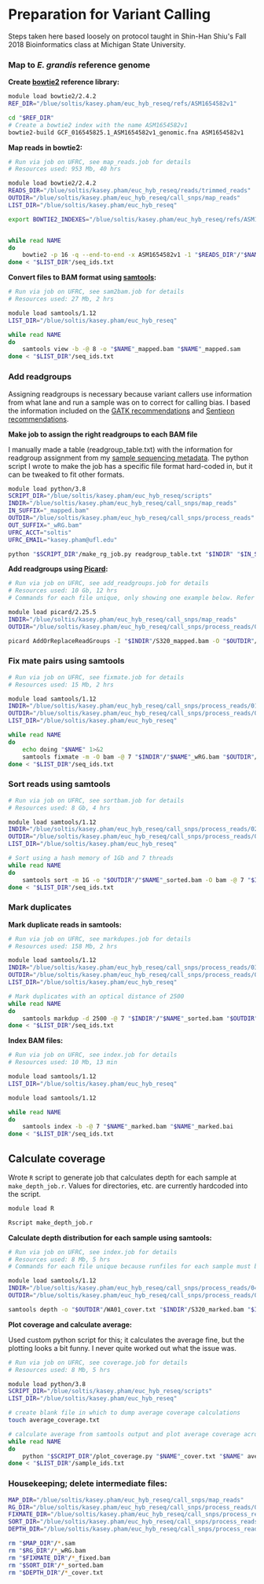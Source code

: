 # Preparation for Variant Calling
Steps taken here based loosely on protocol taught in Shin-Han Shiu's Fall 2018 Bioinformatics class at Michigan State University.

### Map to _E. grandis_ reference genome

**Create [bowtie2](http://bowtie-bio.sourceforge.net/bowtie2/index.shtml) reference library:**
```bash
module load bowtie2/2.4.2
REF_DIR="/blue/soltis/kasey.pham/euc_hyb_reseq/refs/ASM1654582v1"

cd "$REF_DIR"
# Create a bowtie2 index with the name ASM1654582v1
bowtie2-build GCF_016545825.1_ASM1654582v1_genomic.fna ASM1654582v1
```

**Map reads in bowtie2:**
```bash
# Run via job on UFRC, see map_reads.job for details
# Resources used: 953 Mb, 40 hrs

module load bowtie2/2.4.2
READS_DIR="/blue/soltis/kasey.pham/euc_hyb_reseq/reads/trimmed_reads"
OUTDIR="/blue/soltis/kasey.pham/euc_hyb_reseq/call_snps/map_reads"
LIST_DIR="/blue/soltis/kasey.pham/euc_hyb_reseq"

export BOWTIE2_INDEXES="/blue/soltis/kasey.pham/euc_hyb_reseq/refs/ASM1654582v1"


while read NAME
do 
    bowtie2 -p 16 -q --end-to-end -x ASM1654582v1 -1 "$READS_DIR"/"$NAME"_R1_paired_trimmed.fq -2 "$READS_DIR"/"$NAME"_R2_paired_trimmed.fq -S "$OUTDIR"/"$NAME"_mapped.sam --no-unal
done < "$LIST_DIR"/seq_ids.txt
```

**Convert files to BAM format using [samtools](https://github.com/samtools/samtools):**
```bash
# Run via job on UFRC, see sam2bam.job for details
# Resources used: 27 Mb, 2 hrs

module load samtools/1.12
LIST_DIR="/blue/soltis/kasey.pham/euc_hyb_reseq"

while read NAME
do 
    samtools view -b -@ 8 -o "$NAME"_mapped.bam "$NAME"_mapped.sam
done < "$LIST_DIR"/seq_ids.txt
```

### Add readgroups
Assigning readgroups is necessary because variant callers use information from what lane and run a sample was on to correct for calling bias. I based the information included on the [GATK recommendations](https://gatk.broadinstitute.org/hc/en-us/articles/360035890671-Read-groups) and [Sentieon recommendations](https://support.sentieon.com/appnotes/read_groups/).

**Make job to assign the right readgroups to each BAM file**

I manually made a table (readgroup_table.txt) with the information for readgroup assignment from my [sample sequencing metadata](https://github.com/kaseykhanhpham/eucalyptus-hybrid-resequencing/blob/main/00.metadata/03.seq_analysis/sample_sequencing_metadata_all.xlsx). The python script I wrote to make the job has a specific file format hard-coded in, but it can be tweaked to fit other formats.

```bash
module load python/3.8
SCRIPT_DIR="/blue/soltis/kasey.pham/euc_hyb_reseq/scripts"
INDIR="/blue/soltis/kasey.pham/euc_hyb_reseq/call_snps/map_reads"
IN_SUFFIX="_mapped.bam"
OUTDIR="/blue/soltis/kasey.pham/euc_hyb_reseq/call_snps/process_reads"
OUT_SUFFIX="_wRG.bam"
UFRC_ACCT="soltis"
UFRC_EMAIL="kasey.pham@ufl.edu"

python "$SCRIPT_DIR"/make_rg_job.py readgroup_table.txt "$INDIR" "$IN_SUFFIX" "$OUTDIR" "$OUT_SUFFIX" "$UFRC_ACCT" "$UFRC_EMAIL"
```

**Add readgroups using [Picard](https://gatk.broadinstitute.org/hc/en-us/articles/360037226472-AddOrReplaceReadGroups-Picard-):**

```bash
# Run via job on UFRC, see add_readgroups.job for details
# Resources used: 10 Gb, 12 hrs
# Commands for each file unique, only showing one example below. Refer to linked resources above for explanation of what each flag means.

module load picard/2.25.5
INDIR="/blue/soltis/kasey.pham/euc_hyb_reseq/call_snps/map_reads"
OUTDIR="/blue/soltis/kasey.pham/euc_hyb_reseq/call_snps/process_reads/01.readgroups"

picard AddOrReplaceReadGroups -I "$INDIR"/S320_mapped.bam -O "$OUTDIR"/S320_wRG.bam -LB WA01.leaf -PL ILLUMINA -PU H3K2CDSX2.4.97 -SM WA01 -ID H3K2CDSX2.4.97
```

### Fix mate pairs using samtools

```bash
# Run via job on UFRC, see fixmate.job for details
# Resources used: 15 Mb, 2 hrs

module load samtools/1.12
INDIR="/blue/soltis/kasey.pham/euc_hyb_reseq/call_snps/process_reads/01.readgroups"
OUTDIR="/blue/soltis/kasey.pham/euc_hyb_reseq/call_snps/process_reads/02.fixmate"
LIST_DIR="/blue/soltis/kasey.pham/euc_hyb_reseq"

while read NAME
do
    echo doing "$NAME" 1>&2 
    samtools fixmate -m -O bam -@ 7 "$INDIR"/"$NAME"_wRG.bam "$OUTDIR"/"$NAME"_fixed.bam
done < "$LIST_DIR"/seq_ids.txt
```

### Sort reads using samtools

```bash
# Run via job on UFRC, see sortbam.job for details
# Resources used: 8 Gb, 4 hrs

module load samtools/1.12
INDIR="/blue/soltis/kasey.pham/euc_hyb_reseq/call_snps/process_reads/02.fixmate"
OUTDIR="/blue/soltis/kasey.pham/euc_hyb_reseq/call_snps/process_reads/03.sort"
LIST_DIR="/blue/soltis/kasey.pham/euc_hyb_reseq"

# Sort using a hash memory of 1Gb and 7 threads
while read NAME
do 
    samtools sort -m 1G -o "$OUTDIR"/"$NAME"_sorted.bam -O bam -@ 7 "$INDIR"/"$NAME"_fixed.bam
done < "$LIST_DIR"/seq_ids.txt
```

### Mark duplicates

**Mark duplicate reads in samtools:**

```bash
# Run via job on UFRC, see markdupes.job for details
# Resources used: 158 Mb, 2 hrs

module load samtools/1.12
INDIR="/blue/soltis/kasey.pham/euc_hyb_reseq/call_snps/process_reads/03.sort"
OUTDIR="/blue/soltis/kasey.pham/euc_hyb_reseq/call_snps/process_reads/04.markdup"
LIST_DIR="/blue/soltis/kasey.pham/euc_hyb_reseq"

# Mark duplicates with an optical distance of 2500
while read NAME
do 
    samtools markdup -d 2500 -@ 7 "$INDIR"/"$NAME"_sorted.bam "$OUTDIR"/"$NAME"_marked.bam
done < "$LIST_DIR"/seq_ids.txt
```

**Index BAM files:**

```bash
# Run via job on UFRC, see index.job for details
# Resources used: 10 Mb, 13 min

module load samtools/1.12
LIST_DIR="/blue/soltis/kasey.pham/euc_hyb_reseq"

module load samtools/1.12

while read NAME
do 
    samtools index -b -@ 7 "$NAME"_marked.bam "$NAME"_marked.bai
done < "$LIST_DIR"/seq_ids.txt
```

## Calculate coverage

Wrote `R` script to generate job that calculates depth for each sample at `make_depth_job.r`. Values for directories, etc. are currently hardcoded into the script.

```bash
module load R

Rscript make_depth_job.r
```

**Calculate depth distribution for each sample using samtools:**
```bash
# Run via job on UFRC, see index.job for details
# Resources used: 8 Mb, 5 hrs
# Commands for each file unique because runfiles for each sample must be matched, only showing one example below.

module load samtools/1.12
INDIR="/blue/soltis/kasey.pham/euc_hyb_reseq/call_snps/process_reads/04.markdup"
OUTDIR="/blue/soltis/kasey.pham/euc_hyb_reseq/call_snps/process_reads/05.depth"

samtools depth -o "$OUTDIR"/WA01_cover.txt "$INDIR"/S320_marked.bam "$INDIR"/S1_marked.bam
```

**Plot coverage and calculate average:**

Used custom python script for this; it calculates the average fine, but the plotting looks a bit funny. I never quite worked out what the issue was.
```bash
# Run via job on UFRC, see coverage.job for details
# Resources used: 8 Mb, 5 hrs

module load python/3.8
SCRIPT_DIR="/blue/soltis/kasey.pham/euc_hyb_reseq/scripts"
LIST_DIR="/blue/soltis/kasey.pham/euc_hyb_reseq"

# create blank file in which to dump average coverage calculations
touch average_coverage.txt

# calculate average from samtools output and plot average coverage across all chromosomes in sliding window
while read NAME
do 
    python "$SCRIPT_DIR"/plot_coverage.py "$NAME"_cover.txt "$NAME" average_coverage.txt
done < "$LIST_DIR"/sample_ids.txt

```

### Housekeeping; delete intermediate files:
```bash
MAP_DIR="/blue/soltis/kasey.pham/euc_hyb_reseq/call_snps/map_reads"
RG_DIR="/blue/soltis/kasey.pham/euc_hyb_reseq/call_snps/process_reads/01.readgroups"
FIXMATE_DIR="/blue/soltis/kasey.pham/euc_hyb_reseq/call_snps/process_reads/02.fixmate"
SORT_DIR="/blue/soltis/kasey.pham/euc_hyb_reseq/call_snps/process_reads/03.sort"
DEPTH_DIR="/blue/soltis/kasey.pham/euc_hyb_reseq/call_snps/process_reads/05.depth"

rm "$MAP_DIR"/*.sam
rm "$RG_DIR"/*_wRG.bam
rm "$FIXMATE_DIR"/*_fixed.bam
rm "$SORT_DIR"/*_sorted.bam
rm "$DEPTH_DIR"/*_cover.txt
```
